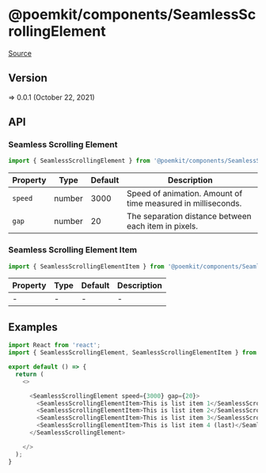 # @poemkit/components/SeamlessScrollingElement

[Source](https://github.com/xizon/poemkit/tree/main/src/client/components/SeamlessScrollingElement)

## Version

=> 0.0.1 (October 22, 2021)

## API

### Seamless Scrolling Element
```js
import { SeamlessScrollingElement } from '@poemkit/components/SeamlessScrollingElement/index.tsx';
```
| Property | Type | Default | Description |
| --- | --- | --- | --- |
| `speed` | number  | 3000 | Speed of animation. Amount of time measured in milliseconds. |
| `gap` | number  | 20 | The separation distance between each item in pixels. |


### Seamless Scrolling Element Item
```js
import { SeamlessScrollingElementItem } from '@poemkit/components/SeamlessScrollingElement/index.tsx';
```
| Property | Type | Default | Description |
| --- | --- | --- | --- |
| - | - | - | - |


## Examples

```js
import React from 'react';
import { SeamlessScrollingElement, SeamlessScrollingElementItem } from '@poemkit/components/SeamlessScrollingElement/index.tsx';

export default () => {
  return (
    <>

      <SeamlessScrollingElement speed={3000} gap={20}>
        <SeamlessScrollingElementItem>This is list item 1</SeamlessScrollingElementItem>
        <SeamlessScrollingElementItem>This is list item 2</SeamlessScrollingElementItem>
        <SeamlessScrollingElementItem>This is list item 3</SeamlessScrollingElementItem>
        <SeamlessScrollingElementItem>This is list item 4 (last)</SeamlessScrollingElementItem>
      </SeamlessScrollingElement>

    </>
  );
}

```